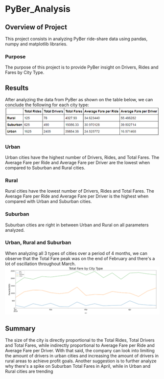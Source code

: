 # PyBer_Analysis

## Overview of Project
This project consists in analyzing PyBer ride-share data using pandas, numpy and matplotlib libraries.

### Purpose
The purpose of this project is to provide PyBer insight on Drivers, Rides and Fares by City Type.

## Results
After analyzing the data from PyBer as shown on the table below, we can conclude the following for each city type:
![Table](https://github.com/carolineshipley/PyBer_Analysis/blob/main/Resources/Table.PNG)
### Urban
Urban cities have the highest number of Drivers, Rides, and Total Fares. The Average Fare per Ride and Average Fare per Driver are the lowest when compared to Suburban and Rural cities.

### Rural
Rural cities have the lowest number of Drivers, Rides and Total Fares. The Average Fare per Ride and Average Fare per Driver is the highest when compared with Urban and Suburban cities.

### Suburban
Suburban cities are right in between Urban and Rural on all parameters analyzed.

### Urban, Rural and Suburban
When analyzing all 3 types of cities over a period of 4 months, we can observe that the Total Fare peak was on the end of February and there's a lot of oscillation throughout March.
![Graph](https://github.com/carolineshipley/PyBer_Analysis/blob/main/Resources/Graph.PNG)        

## Summary
The size of the city is directly proportional to the Total Rides, Total Drivers and Total Fares, while indirectly proportional to Average Fare per Ride and Average Fare per Driver. With that said, the company can look into limiting the amount of drivers in urban cities and increasing the amount of drivers in rural areas to achieve profit goals.
Another suggestion is to further analyze why there's a spike on Suburban Total Fares in April, while in Urban and Rural cities are trending 
